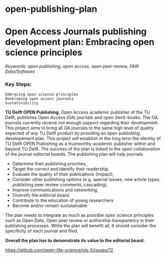 # open-publishing-plan
# Open Access Journals publishing development plan: Embracing open science principles #

*Keywords: open publishing, open access, open peer-review, FAIR Data/Software*

### Key Steps: ###
    Embracing open science principles
    Developing open access journals
    Sustatinibility 

**TU Delft OPEN Publishing**, Open Access academic publisher of the TU Delft, publishes Open Access (OA) journals and open (text)-books. The OA journals currently receive not enough support regarding their development. This project aims to bring all OA journals to the same high level of quality expected of any TU Delft product by providing an open publishing developement plan. This project will establish in the long term the identity of TU Delft OPEN Publishing as a trustworthy academic publisher within and beyond TU Delft. The success of the plan is linked to the *open collaboration* of the journal editorial boards. 
The publishing plan will help journals
- Determine their publishing priorities, 
- Target the correct and Identify their readership,
- Evaluate the quality of their publications (Impact), 
- Consider other publishing options (e.g. special Issues, new article types, publishing peer review comments, cascading),  
- Improve communications and networking,
- Diversify the editorial board 
- Contribute to the education of young researchers
- Become and/or remain sustatainable

The plan needs to integrate as much as possible open science principles such as Open Data, Open peer review or authorship transparency in their publishing processes. While the plan will benefit all, It should consider the specificity of each journal and filed.

**Overall the plan has to demonstrate its value to the editorial board.**

https://github.com/open-life-science/ols-5/issues/12

